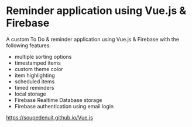 # Reminder application using Vue.js & Firebase
A custom To Do & reminder application using Vue.js & Firebase with the following features:
- multiple sorting options
- timestamped items
- custom theme color
- item highlighting
- scheduled items
- timed reminders
- local storage
- Firebase Realtime Database storage
- Firebase authentication using email login

https://soupedenuit.github.io/Vue.js
